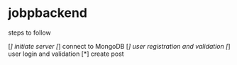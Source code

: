 # jobpbackend

steps to follow

[*] initiate server
[*] connect to MongoDB
[*] user registration and validation
[*] user login and validation
[*] create post
